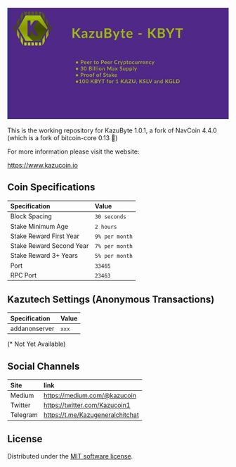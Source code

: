 ![KazuByte](./img/kazubyte.jpg)

This is the working repository for KazuByte 1.0.1,  a fork of NavCoin 4.4.0 (which is a fork of bitcoin-core 0.13 🙂)

For more information please visit the website:

https://www.kazucoin.io

## Coin Specifications

| Specification | Value |
|:-----------|:-----------|
| Block Spacing | `30 seconds` |
| Stake Minimum Age | `2 hours` |
| Stake Reward First Year| `9% per month` |
| Stake Reward Second Year| `7% per month` |
| Stake Reward 3+ Years| `5% per month` |
| Port | `33465` |
| RPC Port | `23463` |

## Kazutech Settings (Anonymous Transactions)

| Specification | Value |
|:-----------|:-----------|
| addanonserver | `xxx` |

(* Not Yet Available)

## Social Channels

| Site | link |
|:-----------|:-----------|
| Medium | https://medium.com/@kazucoin |
| Twitter | https://twitter.com/Kazucoin1 |
| Telegram | https://t.me/Kazugeneralchitchat |


License
---------------------
Distributed under the [MIT software license](http://www.opensource.org/licenses/mit-license.php).
